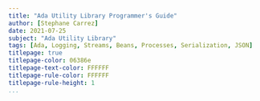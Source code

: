 ```yaml
---
title: "Ada Utility Library Programmer's Guide"
author: [Stephane Carrez]
date: 2021-07-25
subject: "Ada Utility Library"
tags: [Ada, Logging, Streams, Beans, Processes, Serialization, JSON]
titlepage: true
titlepage-color: 06386e
titlepage-text-color: FFFFFF
titlepage-rule-color: FFFFFF
titlepage-rule-height: 1
...
```

